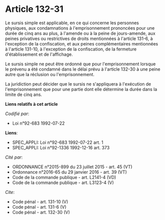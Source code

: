 # Article 132-31

Le sursis simple est applicable, en ce qui concerne les personnes physiques, aux condamnations à l'emprisonnement prononcées
pour une durée de cinq ans au plus, à l'amende ou à la peine de jours-amende, aux peines privatives ou restrictives de droits
mentionnées à l'article 131-6, à l'exception de la confiscation, et aux peines complémentaires mentionnées à l'article
131-10, à l'exception de la confiscation, de la fermeture d'établissement et de l'affichage. 

Le sursis simple ne peut être ordonné que pour l'emprisonnement lorsque le prévenu a été condamné dans le délai prévu à
l'article 132-30 à une peine autre que la réclusion ou l'emprisonnement. 

La juridiction peut décider que le sursis ne s'appliquera à l'exécution de l'emprisonnement que pour une partie dont elle
détermine la durée dans la limite de cinq ans.

**Liens relatifs à cet article**

_Codifié par_:

  - Loi n°92-683 1992-07-22

**Liens**:

  - SPEC_APPLI: Loi n°92-683 1992-07-22 art. 1
  - SPEC_APPLI: Loi n°92-1336 1992-12-16 art. 373

_Cité par_:

  - ORDONNANCE n°2015-899 du 23 juillet 2015 - art. 45 (VT)
  - Ordonnance n°2016-65 du 29 janvier 2016 - art. 39 (VT)
  - Code de la commande publique - art. L2141-4 (VD)
  - Code de la commande publique - art. L3123-4 (V)

_Cite_:

  - Code pénal - art. 131-10 (V)
  - Code pénal - art. 131-6 (V)
  - Code pénal - art. 132-30 (V)
